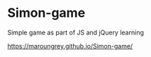 # Simon-game
Simple game as part of JS and jQuery learning

https://maroungrey.github.io/Simon-game/
